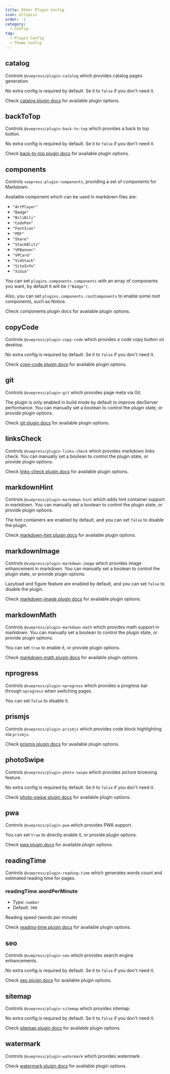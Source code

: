 ```yaml
---
title: Other Plugin Config
icon: ellipsis
order: -1
category:
  - Config
tag:
  - Plugin Config
  - Theme Config
---
```


## catalog <Badge text="enabled by default" />

Controls `@vuepress/plugin-catalog` which provides catalog pages generation.

No extra config is required by default. Se it to `false` if you don't need it.

Check [catalog plugin docs][catalog-config] for available plugin options.

## backToTop <Badge text="enabled by default" />

Controls `@vuepress/plugin-back-to-top` which provides a back to top button.

No extra config is required by default. Se it to `false` if you don't need it.

Check [back-to-top plugin docs][back-to-top-config] for available plugin options.

## components

Controls `vuepress-plugin-components`, providing a set of components for Markdown.

Available component which can be used in markdown files are:

- `"ArtPlayer"`
- `"Badge"`
- `"BiliBili"`
- `"CodePen"`
- `"FontIcon"`
- `"PDF"`
- `"Share"`
- `"StackBlitz"`
- `"VPBanner"`
- `"VPCard"`
- `"VidStack"`
- `"SiteInfo"`
- `"XiGua"`

You can set `plugins.components.components` with an array of components you want, by default it will be `["Badge"]`.

Also, you can set `plugins.components.rootComponents` to enable some root components, such as Notice.

Check <ProjectLink name="components" path="/config.html">components plugin docs</ProjectLink> for available plugin options.

## copyCode <Badge text="enabled by default" />

Controls `@vuepress/plugin-copy-code` which provides a code copy button on desktop.

No extra config is required by default. Se it to `false` if you don't need it.

Check [copy-code plugin docs][copy-code-config] for available plugin options.

## git <Badge text="enabled in production" />

Controls `@vuepress/plugin-git` which provides page meta via Git.

The plugin is only enabled in build mode by default to improve devServer performance. You can manually set a boolean to control the plugin state, or provide plugin options.

Check [git plugin docs][git-config] for available plugin options.

## linksCheck <Badge text="enabled by default" />

Controls `@vuepress/plugin-links-check` which provides markdown links check. You can manually set a boolean to control the plugin state, or provide plugin options.

Check [links-check plugin docs][links-check-config] for available plugin options.

## markdownHint <Badge text="enabled by default" />

Controls `@vuepress/plugin-markdown-hint` which adds hint container support in markdown. You can manually set a boolean to control the plugin state, or provide plugin options.

The hint containers are enabled by default, and you can set `false` to disable the plugin.

Check [markdown-hint plugin docs][markdown-hint-config] for available plugin options.

## markdownImage <Badge text="enabled by default" />

Controls `@vuepress/plugin-markdown-image` which provides image enhancement in markdown. You can manually set a boolean to control the plugin state, or provide plugin options.

Lazyload and figure feature are enabled by default, and you can set `false` to disable the plugin.

Check [markdown-image plugin docs][markdown-image-config] for available plugin options.

## markdownMath

Controls `@vuepress/plugin-markdown-math` which provides math support in markdown. You can manually set a boolean to control the plugin state, or provide plugin options.

You can set `true` to enable it, or provide plugin options.

Check [markdown-math plugin docs][markdown-math-config] for available plugin options.

## nprogress <Badge text="enabled by default" />

Controls `@vuepress/plugin-nprogress` which provides a progress bar through `nprogress` when switching pages .

You can set `false` to disable it.

## prismjs

Controls `@vuepress/plugin-prismjs` which provides code block highlighting via `prismjs`.

Check [prismjs plugin docs][prismjs-config] for available plugin options.

## photoSwipe <Badge text="enabled by default" />

Controls `@vuepress/plugin-photo-swipe` which provides picture browsing feature.

No extra config is required by default. Se it to `false` if you don't need it.

Check [photo-swipe plugin docs][photo-swipe-config] for available plugin options.

## pwa

Controls `@vuepress/plugin-pwa` which provides PWA support.

You can set `true` to directly enable it, or provide plugin options.

Check [pwa plugin docs][pwa-config] for available plugin options.

## readingTime <Badge text="enabled by default" />

Controls `@vuepress/plugin-reading-time` which generates words count and estimated reading time for pages.

### readingTime.wordPerMinute

- Type: `number`
- Default: `300`

Reading speed (words per minute)

Check [reading-time plugin docs][reading-time-config] for available plugin options.

## seo <Badge text="enabled by default" />

Controls `@vuepress/plugin-seo` which provides search engine enhancements.

No extra config is required by default. Se it to `false` if you don't need it.

Check [seo plugin docs][seo-config] for available plugin options.

## sitemap <Badge text="enabled by default" />

Controls `@vuepress/plugin-sitemap` which provides sitemap.

No extra config is required by default. Se it to `false` if you don't need it.

Check [sitemap plugin docs][sitemap-config] for available plugin options.

## watermark

Controls `@vuepress/plugin-watermark` which provides watermark.

Check [watermark plugin docs][watermark-config] for available plugin options.

[back-to-top-config]: https://ecosystem.vuejs.press/plugins/back-to-top.html#options
[catalog-config]: https://ecosystem.vuejs.press/plugins/features/catalog.html#options
[copy-code-config]: https://ecosystem.vuejs.press/plugins/features/copy-code.html#options
[git-config]: https://ecosystem.vuejs.press/plugins/development/git.html#options
[links-check-config]: https://ecosystem.vuejs.press/plugins/markdown/links-check.html#options
[markdown-hint-config]: https://ecosystem.vuejs.press/plugins/markdown/markdown-hint.html#options
[markdown-image-config]: https://ecosystem.vuejs.press/plugins/markdown/markdown-image.html#options
[markdown-math-config]: https://ecosystem.vuejs.press/plugins/markdown/markdown-math.html#options
[photo-swipe-config]: https://ecosystem.vuejs.press/plugins/features/photo-swipe.html#options
[prismjs-config]: https://ecosystem.vuejs.press/plugins/markdown/prismjs.html#options
[pwa-config]: https://ecosystem.vuejs.press/plugins/pwa/pwa/config.html#options
[reading-time-config]: https://ecosystem.vuejs.press/plugins/development/reading-time.html#options
[seo-config]: https://ecosystem.vuejs.press/plugins/seo/seo/config.html
[sitemap-config]: https://ecosystem.vuejs.press/plugins/seo/sitemap/config.html
[watermark-config]: https://ecosystem.vuejs.press/plugins/features/watermark.html
